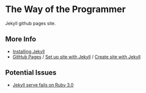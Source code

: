 # The Way of the Programmer

Jekyll github pages site.

## More Info

* [Installing Jekyll](https://jekyllrb.com/docs/installation/)
* [GitHub Pages](https://docs.github.com/en/pages) /
  [Set up site with Jekyll](https://docs.github.com/en/pages/setting-up-a-github-pages-site-with-jekyll)
  /
  [Create site with Jekyll](https://docs.github.com/en/pages/setting-up-a-github-pages-site-with-jekyll/creating-a-github-pages-site-with-jekyll)

## Potential Issues

* [Jekyll serve fails on Ruby 3.0](https://github.com/jekyll/jekyll/issues/8523)